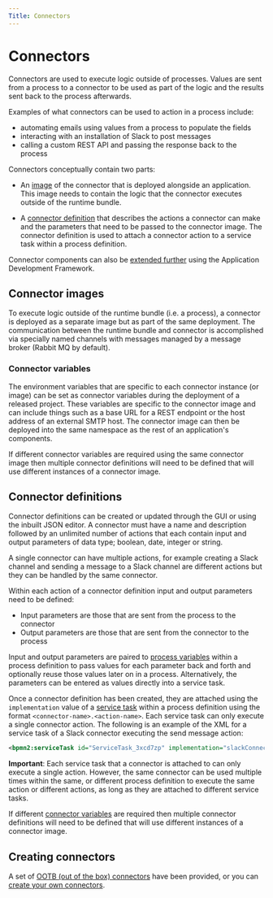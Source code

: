 ```yaml
---
Title: Connectors
---
```


# Connectors 
Connectors are used to execute logic outside of processes. Values are sent from a process to a connector to be used as part of the logic and the results sent back to the process afterwards.

Examples of what connectors can be used to action in a process include:

* automating emails using values from a process to populate the fields 
* interacting with an installation of Slack to post messages
* calling a custom REST API and passing the response back to the process 

Connectors conceptually contain two parts:

* An [image](#connector-images) of the connector that is deployed alongside an application. This image needs to contain the logic that the connector executes outside of the runtime bundle. 

* A [connector definition](#connector-definitions) that describes the actions a connector can make and the parameters that need to be passed to the connector image. The connector definition is used to attach a connector action to a service task within a process definition. 

Connector components can also be [extended further](https://www.alfresco.com/abn/adf/docs/process-services-cloud/) using the Application Development Framework. 

## Connector images
To execute logic outside of the runtime bundle (i.e. a process), a connector is deployed as a separate image but as part of the same deployment. The communication between the runtime bundle and connector is accomplished via specially named channels with messages managed by a message broker (Rabbit MQ by default). 

### Connector variables
The environment variables that are specific to each connector instance (or image) can be set as connector variables during the deployment of a released project. These variables are specific to the connector image and can include things such as a base URL for a REST endpoint or the host address of an external SMTP host. The connector image can then be deployed into the same namespace as the rest of an application's components. 

If different connector variables are required using the same connector image then multiple connector definitions will need to be defined that will use different instances of a connector image.

## Connector definitions
Connector definitions can be created or updated through the GUI or using the inbuilt JSON editor. A connector must have a name and description followed by an unlimited number of actions that each contain input and output parameters of data type; boolean, date, integer or string. 

A single connector can have multiple actions, for example creating a Slack channel and sending a message to a Slack channel are different actions but they can be handled by the same connector.  

Within each action of a connector definition input and output parameters need to be defined:

*  Input parameters are those that are sent from the process to the connector
*  Output parameters are those that are sent from the connector to the process 

Input and output parameters are paired to [process variables](../../modeling/modeling-processes/README.md#process-variables) within a process definition to pass values for each parameter back and forth and optionally reuse those values later on in a process. Alternatively, the parameters can be entered as values directly into a service task. 

Once a connector definition has been created, they are attached using the `implementation` value of a [service task](../../modeling/modeling-processes/processes-bpmn/bpmn-service.md) within a process definition using the format `<connector-name>.<action-name>`. Each service task can only execute a single connector action. The following is an example of the XML for a service task of a Slack connector executing the send message action: 

```xml
<bpmn2:serviceTask id="ServiceTask_3xcd7zp" implementation="slackConnector.SEND_MESSAGE" />
```

**Important**: Each service task that a connector is attached to can only execute a single action. However, the same connector can be used multiple times within the same, or different process definition to execute the same action or different actions, as long as they are attached to different service tasks. 

If different [connector variables](#connector-variables) are required then multiple connector definitions will need to be defined that will use different instances of a connector image.

## Creating connectors
A set of [OOTB (out of the box) connectors](../modeling-connectors/connectors-ootb/README.md) have been provided, or you can [create your own connectors](../modeling-connectors/connectors-create.md).
